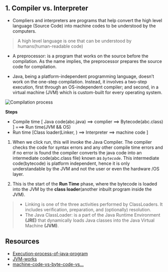 ## 1. Compiler vs. Interpreter
- Compliers and interpreters are programs that help convert the high level language (Source Code) into machine codes to be understood by the computers.

>  A high level language is one that can be understood by humans(human-readable code)

- A preprocessor: is a program that works on the source before the compilation. As the name implies, the preprocessor prepares the source code for compilation.

- Java, being a platform-independent programming language, doesn’t work on the one-step compilation. Instead, it involves a two-step execution, first through an OS-independent compiler; and second, in a virtual machine (JVM) which is custom-built for every operating system.

![Compilation process](https://sp-ao.shortpixel.ai/client/to_avif,q_glossy,ret_img,w_839/https://simplesnippets.tech/wp-content/uploads/2018/03/java-execution-flow-diagram.png)

**Steps**

- Compile time [ Java code(abc.java) ==> complier ==> Bytecode(abc.class) ] ===> Run time(JVM && OS)
- Run time [Class loader(Linker, ) ==> Interpreter ==> machine code ]

1. When we click run, this will invoke the Java Compiler. The compiler checks the code for syntax errors and any other compile time errors and if no error is found the compiler converts the java code into an intermediate code(abc.class file) known as *`bytecode`*. This intermediate code(bytecode) is platform independent, hence it is only understandable by the JVM and not the user or even the hardware /OS layer.

2. This is the start of the **Run Time** phase, where the bytecode is loaded into the JVM by the **class loader**(another inbuilt program inside the JVM).

>- Linking is one of the three activities performed by ClassLoaders. It includes verification, preparation, and (optionally) resolution.
>- The Java ClassLoader: is a part of the Java Runtime Environment **(JRE)** that dynamically loads Java classes into the Java Virtual Machine **(JVM)**. 

## Resources
- [Execution-process-of-java-program](https://simplesnippets.tech/execution-process-of-java-program-in-detail-working-of-just-it-time-compiler-jit-in-detail/)
- [JVM-works](https://www.geeksforgeeks.org/jvm-works-jvm-architecture/)
- [machine-code-vs-byte-code-vs...](https://rahul-saini.medium.com/machine-code-vs-byte-code-vs-object-code-vs-source-code-vs-assembly-code-812c9780f24c)